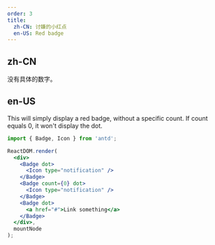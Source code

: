 ```yaml
---
order: 3
title:
  zh-CN: 讨嫌的小红点
  en-US: Red badge
---
```


## zh-CN

没有具体的数字。

## en-US

This will simply display a red badge, without a specific count.
If count equals 0, it won't display the dot.

````jsx
import { Badge, Icon } from 'antd';

ReactDOM.render(
  <div>
    <Badge dot>
      <Icon type="notification" />
    </Badge>
    <Badge count={0} dot>
      <Icon type="notification" />
    </Badge>
    <Badge dot>
      <a href="#">Link something</a>
    </Badge>
  </div>,
  mountNode
);
````

<style>
.anticon-notification {
  width: 16px;
  height: 16px;
  line-height: 16px;
  font-size: 16px;
}
</style>

